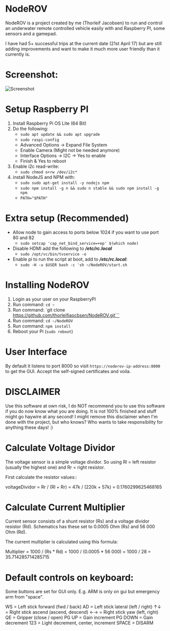 # NodeROV

NodeROV is a project created by me (Thorleif Jacobsen) to run and control an underwater remote controlled vehicle easily with and Raspberry PI, some sensors and a gamepad.

I have had 5+ successful trips at the current date (21st April 17) but are still adding improvements and want to make it much more user friendly than it currently is.

# Screenshot:

![Screenshot](https://d3vv6lp55qjaqc.cloudfront.net/items/2x2n2W0d2b423f021U2f/noderov-screen1.png)

# Setup Raspberry PI

1. Install Raspberry Pi OS Lite (64 Bit)
2. Do the following:
   * `sudo apt update && sudo apt upgrade`
   * `sudo raspi-config`
   * Advanced Options -> Expand File System
   * Enable Camera (Might not be needed anymore)
   * Interface Options -> I2C -> Yes to enable
   * Finish & Yes to reboot
3. Enable i2c read-write: 
   * `sudo chmod o+rw /dev/i2c*`
4. install NodeJS and NPM with:
   * `sudo sudo apt-get install -y nodejs npm`
   * `sudo npm install -g n && sudo n stable && sudo npm install -g npm`
   * `PATH="$PATH"`

# Extra setup (Recommended)

* Allow node to gain access to ports below 1024 if you want to use port 80 and 82
   * `sudo setcap 'cap_net_bind_service=+ep' $(which node)`
* Disable HDMI add the following to ***/etc/rc.local***
   * `sudo /opt/vc/bin/tvservice -o`
* Enable pi to run the script at boot, add to ***/etc/rc.local***:
   * `sudo -H -u $USER bash -c 'sh ~/NodeROV/start.sh`

# Installing NodeROV

1. Login as your user on your RaspberryPI
2. Run command: `cd ~`
3. Run command: `git clone https://github.com/thorleifjaocbsen/NodeROV.git```
4. Run command: `cd ~/NodeROV`
5. Run command: `npm install`
6. Reboot your Pi (`sudo reboot`)

# User Interface

By default it listens to port 8000 so visit `https://noderov-ip-address:8000` to get the GUI. Accept the self-signed certificates and voila.

# DISCLAIMER

Use this software at own risk, I do NOT recommend you to use this software if you do now know what you are doing. It is not 100% finished and stuff might go haywire at any second! I might remove this disclaimer when I'm done with the project, but who knows? Who wants to take responsibility for anything these days! :)


# Calculate Voltage Dividor

The voltage sensor is a simple voltage dividor. So using Rl = left resistor (usually the highest one) and Rr = right resistor.

First calculate the resistor values::

voltageDividor = Rr / (Rl + Rr) = 47k / (220k + 57k) = 0.1760299625468165

# Calculate Current Multiplier

Current sensor consists of a shunt resistor (Rs) and a voltage dividor resistor (Rd). Schematics has these set to 0.0005 Ohm (Rs) and 56 000 Ohm (Rd).

The current multiplier is calculated using this formula: 

Multiplier = 1000 / (Rs * Rd) = 1000 / (0.0005 * 56 000) = 1000 / 28 = 35.714285714285715

# Default controls on keyboard:

Some buttons are set for GUI only. E.g. ARM is only on gui but emergency arm from "space".

WS = Left stick forward (fwd / back)
AD = Left stick lateral (left / right)
↑↓ = Right stick ascend (ascend, descend)
←→ = Right stick yaw (left, right)
QE = Gripper (close / open)
PG UP = Gain increment
PG DOWN = Gain decrement
123 = Light decrement, center, increment
SPACE = DISARM
